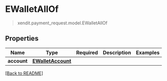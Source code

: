 # EWalletAllOf
> xendit.payment_request.model.EWalletAllOf


## Properties
| Name | Type | Required | Description | Examples |
|------------|:-------------:|:-------------:|-------------|:-------------:|
| **account** | [**EWalletAccount**](EWalletAccount.md) | |   |  |


[[Back to README]](../../README.md)


